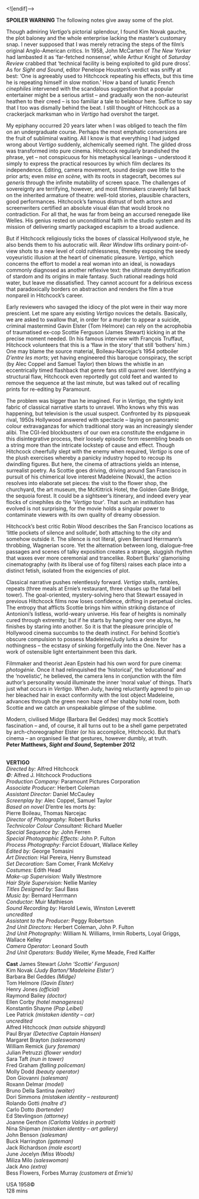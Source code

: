 
<![endif]-->

**SPOILER WARNING** The following notes give away some of the plot.

Though admiring _Vertigo_’s pictorial splendour, I found Kim Novak gauche, the plot baloney and the whole enterprise lacking the master’s customary snap. I never supposed that I was merely retracing the steps of the film’s original Anglo-American critics. In 1958, John McCarten of _The New Yorker_ had lambasted it as ‘far-fetched nonsense’, while Arthur Knight of _Saturday Review_ crabbed that ‘technical facility is being exploited to gild pure dross’. As for _Sight and Sound_, editor Penelope Houston’s verdict was sniffy at best: ‘One is agreeably used to Hitchcock repeating his effects, but this time he is repeating himself in slow motion.’ How a band of lunatic French _cinephiles_ intervened with the scandalous suggestion that a popular entertainer might be a serious artist – and gradually won the non-auteurist heathen to their creed – is too familiar a tale to belabour here. Suffice to say that I too was dismally behind the beat. I still thought of Hitchcock as a crackerjack marksman who in _Vertigo_ had overshot the target.

My epiphany occurred 20 years later when I was obliged to teach the film on an undergraduate course. Perhaps the most emphatic conversions are the fruit of subliminal waiting. All I know is that everything I had judged wrong about _Vertigo_ suddenly, alchemically seemed right. The gilded dross was transformed into pure cinema. Hitchcock regularly brandished the phrase, yet – not conspicuous for his metaphysical leanings – understood it simply to express the practical resources by which film declares its independence. Editing, camera movement, sound design owe little to the prior arts; even _mise en scène_, with its roots in stagecraft, becomes _sui generis_ through the infinite mutability of screen space. The challenges of sovereignty are terrifying, however, and most filmmakers cravenly fall back on the inherited armature of theatre: well-told stories, plausible characters, good performances. Hitchcock’s famous distrust of both actors and screenwriters certified an absolute visual élan that would brook no contradiction. For all that, he was far from being an accursed renegade like Welles. His genius rested on unconditional faith in the studio system and its mission of delivering smartly packaged escapism to a broad audience.

But if Hitchcock religiously ticks the boxes of classical Hollywood style, he also bends them to his autocratic will. _Rear Window_ lifts ordinary point-of-view shots to a new level of cold ruthlessness, thereby exposing the seedy voyeuristic illusion at the heart of cinematic pleasure. _Vertigo_, which concerns the effort to model a real woman into an ideal, is nowadays commonly diagnosed as another reflexive text: the ultimate demystification of stardom and its origins in male fantasy. Such rational readings hold water, but leave me dissatisfied. They cannot account for a delirious excess that paradoxically borders on abstraction and renders the film a true nonpareil in Hitchcock’s career.

Early reviewers who savaged the idiocy of the plot were in their way more prescient. Let me spare any existing _Vertigo_ novices the details. Basically, we are asked to swallow that, in order for a murder to appear a suicide, criminal mastermind Gavin Elster (Tom Helmore) can rely on the acrophobia of traumatised ex-cop Scottie Ferguson (James Stewart) kicking in at the precise moment needed. (In his famous interview with François Truffaut, Hitchcock volunteers that this is a ‘flaw in the story’ that still ‘bothers’ him.) One may blame the source material, Boileau-Narcejac’s 1954 potboiler _D’entre les morts_; yet having engineered this baroque conspiracy, the script (by Alec Coppel and Samuel Taylor) then blows the whistle in an eccentrically timed flashback that genre fans still quarrel over. Identifying a structural flaw, Hitchcock even reportedly got cold feet and wanted to remove the sequence at the last minute, but was talked out of recalling prints for re-editing by Paramount.

The problem was bigger than he imagined. For in _Vertigo_, the tightly knit fabric of classical narrative starts to unravel. Who knows why this was happening, but television is the usual suspect. Confronted by its pipsqueak rival, 1950s Hollywood answered with spectacle – laying on panoramic colour extravaganzas for which traditional story was an increasingly slender alibi. The CGI-led blockbusters of our own era constitute the endgame in this disintegrative process, their loosely episodic form resembling beads on a string more than the intricate lockstep of cause and effect. Though Hitchcock cheerfully slept with the enemy when required, _Vertigo_ is one of the plush exercises whereby a panicky industry hoped to recoup its dwindling figures. But here, the cinema of attractions yields an intense, surrealist poetry. As Scottie goes driving, driving around San Francisco in pursuit of his chimerical love interest Madeleine (Novak), the action resolves into elaborate set pieces: the visit to the flower shop, the churchyard, the art museum, the McKittrick Hotel, the Golden Gate Bridge, the sequoia forest. It could be a sightseer’s itinerary, and indeed every year flocks of cinephiles do the _'Vertigo_ tour'. That such an institution has evolved is not surprising, for the movie holds a singular power to contaminate viewers with its own quality of dreamy obsession.

Hitchcock’s best critic Robin Wood describes the San Francisco locations as ‘little pockets of silence and solitude’, both attaching to the city and somehow outside it. The silence is not literal, given Bernard Herrmann’s throbbing, Wagnerian score. Yet the alternation between long, dialogue-free passages and scenes of talky exposition creates a strange, sluggish rhythm that waxes ever more ceremonial and trancelike. Robert Burks’ glamorising cinematography (with its liberal use of fog filters) raises each place into a distinct fetish, isolated from the exigencies of plot.

Classical narrative pushes relentlessly forward. _Vertigo_ stalls, rambles, repeats (three meals at Ernie’s restaurant, three chases up the fatal bell tower). The goal-oriented, mystery-solving hero that Stewart essayed in previous Hitchcock films now loses confidence, drifting in perpetual circles. The entropy that afflicts Scottie brings him within striking distance of Antonioni’s listless, world-weary universe. His fear of heights is nominally cured through extremity; but if he starts by hanging over one abyss, he finishes by staring into another. So it is that the pleasure principle of Hollywood cinema succumbs to the death instinct. For behind Scottie’s obscure compulsion to possess Madeleine/Judy lurks a desire for nothingness – the ecstasy of sinking forgetfully into the One. Never has a work of ostensible light entertainment been this dark.

Filmmaker and theorist Jean Epstein had his own word for pure cinema: _photogénie_. Once it had relinquished the ‘historical’, the ‘educational’ and the ‘novelistic’, he believed, the camera lens in conjunction with the film author’s personality would illuminate the inner ‘moral value’ of things. That’s just what occurs in _Vertigo_. When Judy, having reluctantly agreed to pin up her bleached hair in exact conformity with the lost object Madeleine, advances through the green neon haze of her shabby hotel room, both Scottie and we catch an unspeakable glimpse of the sublime.

Modern, civilised Midge (Barbara Bel Geddes) may mock Scottie’s fascination – and, of course, it all turns out to be a shell game perpetrated by arch-choreographer Elster (or his accomplice, Hitchcock). But that’s cinema – an organised lie that gestures, however dumbly, at truth.  
**Peter Matthews, _Sight and Sound_, September 2012**  
<br>

**VERTIGO**  
_Directed by:_ Alfred Hitchcock  
_©:_ Alfred J. Hitchcock Productions  
_Production Company:_ Paramount Pictures Corporation  
_Associate Producer:_ Herbert Coleman  
_Assistant Director:_ Daniel McCauley  
_Screenplay by:_ Alec Coppel, Samuel Taylor  
_Based on novel_ D’entre les morts _by:_  
Pierre Boileau, Thomas Narcejac  
_Director of Photography:_ Robert Burks  
_Technicolor Colour Consultant:_ Richard Mueller  
_Special Sequence by:_ John Ferren  
_Special Photographic Effects:_ John P. Fulton  
_Process Photography:_ Farciot Edouart, Wallace Kelley  
_Edited by:_ George Tomasini  
_Art Direction:_ Hal Pereira, Henry Bumstead  
_Set Decoration:_ Sam Comer, Frank McKelvy  
_Costumes:_ Edith Head  
_Make-up Supervision:_ Wally Westmore  
_Hair Style Supervision:_ Nellie Manley  
_Titles Designed by:_ Saul Bass  
_Music by:_ Bernard Herrmann  
_Conductor:_ Muir Mathieson  
_Sound Recording by:_ Harold Lewis, Winston Leverett  
_uncredited_  
_Assistant to the Producer:_ Peggy Robertson  
_2nd Unit Directors:_ Herbert Coleman, John P. Fulton  
_2nd Unit Photography:_ William N. Williams,
Irmin Roberts, Loyal Griggs, Wallace Kelley  
_Camera Operator:_ Leonard South  
_2nd Unit Operators:_ Buddy Weiler, Kyme Meade, Fred Kaiffer  

**Cast**
James Stewart _(John ‘Scottie’ Ferguson)_  
Kim Novak _(Judy Barton/‘Madeleine Elster’)_  
Barbara Bel Geddes _(Midge)_  
Tom Helmore _(Gavin Elster)_  
Henry Jones _(official)_  
Raymond Bailey _(doctor)_  
Ellen Corby _(hotel manageress)_  
Konstantin Shayne _(Pop Leibel)_  
Lee Patrick _(mistaken identity – car)_  
_uncredited_  
Alfred Hitchcock _(man outside shipyard)_  
Paul Bryar _(Detective Captain Hansen)_  
Margaret Brayton _(saleswoman)_  
William Remick _(jury foreman)_  
Julian Petruzzi _(flower vendor)_  
Sara Taft _(nun in tower)_  
Fred Graham _(falling policeman)_  
Molly Dodd _(beauty operator)_  
Don Giovanni _(salesman)_  
Roxann Delmar _(model)_  
Bruno Della Santina _(waiter)_  
Dori Simmons _(mistaken identity – restaurant)_  
Rolando Gotti _(maître d’)_  
Carlo Dotto _(bartender)_  
Ed Stevlingson _(attorney)_  
Joanne Genthon _(Carlotta Valdes in portrait)_  
Nina Shipman _(mistaken identity – art gallery)_  
John Benson _(salesman)_  
Buck Harrington _(gateman)_  
Jack Richardson _(male escort)_  
June Jocelyn _(Miss Woods)_  
Miliza Milo _(saleswoman)_  
Jack Ano _(extra)_  
Bess Flowers, Forbes Murray _(customers at Ernie’s)_  

USA 1958©  
128 mins  
<!--stackedit_data:
eyJoaXN0b3J5IjpbLTM4NzgzMTI5OV19
-->